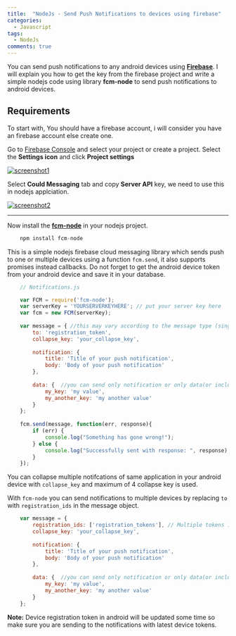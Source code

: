 ```yaml
---
title:  "NodeJs - Send Push Notifications to devices using firebase"
categories: 
  - Javascript
tags:
  - NodeJs
comments: true
---
```


You can send push notifications to any android devices using [**Firebase**](https://firebase.google.com/). I will explain you how to get the key from the firebase project and write a simple nodejs code using library **fcm-node** to send push notifications to android devices.

## Requirements

To start with, You should have a firebase account, i will consider you have an firebase account else create one. 

Go to [Firebase Console](https://console.firebase.google.com/) and select your project or create a project. Select the **Settings icon** and click **Project settings**

[![screenshot1](https://prasanthj.com/assets/uploads/firebase-1.png)](https://prasanthj.com/assets/uploads/firebase-1.png)

Select **Could Messaging** tab and copy **Server API** key, we need to use this in nodejs applciation.

[![screenshot2](https://prasanthj.com/assets/uploads/firebase-2.png)](https://prasanthj.com/assets/uploads/firebase-2.png)

---

Now install the [**fcm-node**](https://www.npmjs.com/package/fcm-node) in your nodejs project.

```javascript
    npm install fcm-node
```

This is a simple nodejs firebase cloud messaging library which sends push to one or multiple devices using a function ```fcm.send```, it also supports promises instead callbacks. Do not forget to get the android device token from your android device and save it in your database.

```javascript
    // Notifications.js

    var FCM = require('fcm-node');
    var serverKey = 'YOURSERVERKEYHERE'; // put your server key here
    var fcm = new FCM(serverKey);
 
    var message = { //this may vary according to the message type (single recipient, multicast, topic, et cetera)
        to: 'registration_token', 
        collapse_key: 'your_collapse_key',
        
        notification: {
            title: 'Title of your push notification', 
            body: 'Body of your push notification' 
        },
        
        data: {  //you can send only notification or only data(or include both)
            my_key: 'my value',
            my_another_key: 'my another value'
        }
    };
    
    fcm.send(message, function(err, response){
        if (err) {
            console.log("Something has gone wrong!");
        } else {
            console.log("Successfully sent with response: ", response);
        }
    });
```

You can collapse multiple notifcations of same application in your android device with ```collapse_key``` and maximum of 4 collapse key is used. 

With ```fcm-node``` you can send notifications to multiple devices by replacing ```to``` with ```registration_ids``` in the message object.

```javascript
    var message = { 
        registration_ids: ['registration_tokens'], // Multiple tokens in an array
        collapse_key: 'your_collapse_key',
        
        notification: {
            title: 'Title of your push notification', 
            body: 'Body of your push notification' 
        },
        
        data: {  //you can send only notification or only data(or include both)
            my_key: 'my value',
            my_another_key: 'my another value'
        }
    };
```

**Note:** Device registration token in android will be updated some time so make sure you are sending to the notifications with latest device tokens.
